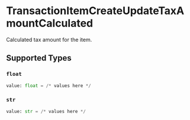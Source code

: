 # TransactionItemCreateUpdateTaxAmountCalculated

Calculated tax amount for the item.


## Supported Types

### `float`

```python
value: float = /* values here */
```

### `str`

```python
value: str = /* values here */
```

